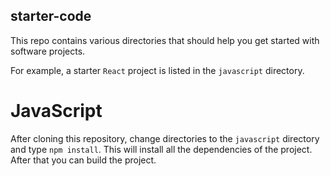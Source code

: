 starter-code
--------------

This repo contains various directories that should help you get
started with software projects. 

For example, a starter `React` project is listed in the `javascript`
directory. 

# JavaScript
After cloning this repository, change directories to the `javascript`
directory and type `npm install`. This will install all the
dependencies of the project. After that you can build the project.

